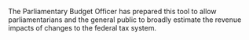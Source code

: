 The Parliamentary Budget Officer has prepared this tool to allow parliamentarians and the general public to broadly estimate the revenue impacts of changes to the federal tax system.